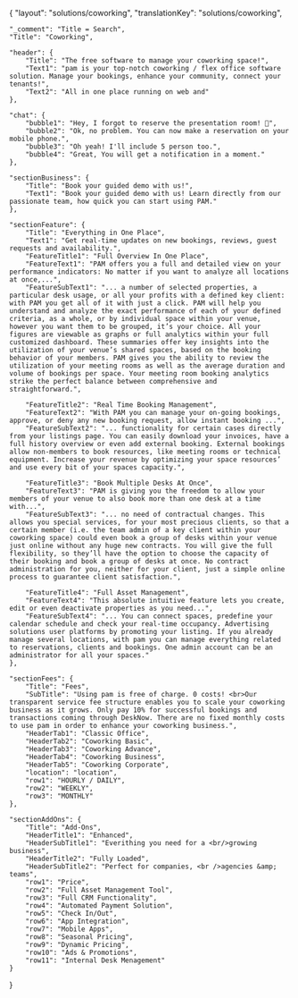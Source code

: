 {
    "layout": "solutions/coworking",
	"translationKey": "solutions/coworking",

    "_comment": "Title = Search", 
    "Title": "Coworking",

    "header": {
		"Title": "The free software to manage your coworking space!",
		"Text1": "pam is your top-notch coworking / flex office software solution. Manage your bookings, enhance your community, connect your tenants!",
        "Text2": "All in one place running on web and"
	},

    "chat": {
		"bubble1": "Hey, I forgot to reserve the presentation room! 🙂",
		"bubble2": "Ok, no problem. You can now make a reservation on your mobile phone.",
        "bubble3": "Oh yeah! I'll include 5 person too.",
        "bubble4": "Great, You will get a notification in a moment."
	},

    "sectionBusiness": {
		"Title": "Book your guided demo with us!",
		"Text1": "Book your guided demo with us! Learn directly from our passionate team, how quick you can start using PAM."
	},

    "sectionFeature": {
		"Title": "Everything in One Place",
		"Text1": "Get real-time updates on new bookings, reviews, guest requests and availability.",
        "FeatureTitle1": "Full Overview In One Place",
        "FeatureText1": "PAM offers you a full and detailed view on your performance indicators: No matter if you want to analyze all locations at once,...",
        "FeatureSubText1": "... a number of selected properties, a particular desk usage, or all your profits with a defined key client: with PAM you get all of it with just a click. PAM will help you understand and analyze the exact performance of each of your defined criteria, as a whole, or by individual space within your venue, however you want them to be grouped, it’s your choice. All your figures are viewable as graphs or full analytics within your full customized dashboard. These summaries offer key insights into the utilization of your venue’s shared spaces, based on the booking behavior of your members. PAM gives you the ability to review the utilization of your meeting rooms as well as the average duration and volume of bookings per space. Your meeting room booking analytics strike the perfect balance between comprehensive and straightforward.",

        "FeatureTitle2": "Real Time Booking Management",
        "FeatureText2": "With PAM you can manage your on-going bookings, approve, or deny any new booking request, allow instant booking ...",
        "FeatureSubText2": "... functionality for certain cases directly from your listings page. You can easily download your invoices, have a full history overview or even add external booking. External bookings allow non-members to book resources, like meeting rooms or technical equipment. Increase your revenue by optimizing your space resources’ and use every bit of your spaces capacity.",

        "FeatureTitle3": "Book Multiple Desks At Once",
        "FeatureText3": "PAM is giving you the freedom to allow your members of your venue to also book more than one desk at a time with...",
        "FeatureSubText3": "... no need of contractual changes. This allows you special services, for your most precious clients, so that a certain member (i.e. the team admin of a key client within your coworking space) could even book a group of desks within your venue just online without any huge new contracts. You will give the full flexibility, so they’ll have the option to choose the capacity of their booking and book a group of desks at once. No contract administration for you, neither for your client, just a simple online process to guarantee client satisfaction.",

        "FeatureTitle4": "Full Asset Management",
        "FeatureText4": "This absolute intuitive feature lets you create, edit or even deactivate properties as you need...",
        "FeatureSubText4": "... You can connect spaces, predefine your calendar schedule and check your real-time occupancy. Advertising solutions user platforms by promoting your listing. If you already manage several locations, with pam you can manage everything related to reservations, clients and bookings. One admin account can be an administrator for all your spaces."
	},

    "sectionFees": {
		"Title": "Fees",
		"SubTitle": "Using pam is free of charge. 0 costs! <br>Our transparent service fee structure enables you to scale your coworking business as it grows. Only pay 10% for successful bookings and transactions coming through DeskNow. There are no fixed monthly costs to use pam in order to enhance your coworking business.",
        "HeaderTab1": "Classic Office",
        "HeaderTab2": "Coworking Basic",
        "HeaderTab3": "Coworking Advance",
        "HeaderTab4": "Coworking Business",
        "HeaderTab5": "Coworking Corporate",
        "location": "location",
        "row1": "HOURLY / DAILY",
        "row2": "WEEKLY",
        "row3": "MONTHLY"
	},

    "sectionAddOns": {
		"Title": "Add-Ons",
        "HeaderTitle1": "Enhanced",
        "HeaderSubTitle1": "Everithing you need for a <br/>growing business",
        "HeaderTitle2": "Fully Loaded",
        "HeaderSubTitle2": "Perfect for companies, <br />agencies &amp; teams",
        "row1": "Price",
        "row2": "Full Asset Management Tool",
        "row3": "Full CRM Functionality",
        "row4": "Automated Payment Solution",
        "row5": "Check In/Out",
        "row6": "App Integration",
        "row7": "Mobile Apps",
        "row8": "Seasonal Pricing",
        "row9": "Dynamic Pricing",
        "row10": "Ads & Promotions",
        "row11": "Internal Desk Menagement"
	}
}